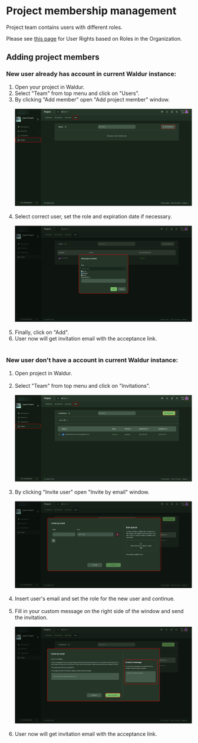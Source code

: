 # Project membership management

Project team contains users with different roles. 

Please see [this page](https://docs.waldur.com/glossaries/structure/#user-roles-in-organization) for User Rights based on Roles in the Organization.

## Adding project members

### New user already has account in current Waldur instance:
 
1. Open your project in Waldur.
2. Select "Team" from top menu and click on "Users".
3. By clicking "Add member" open "Add project member" window.<br><br>
![Select organization](../img/add-member-1.jpg)<br><br>
4. Select correct user, set the role and expiration date if necessary.<br><br>
![Select organization](../img/add-member-2.jpg)<br><br>
5. Finally, click on "Add".
6. User now will get invitation email with the acceptance link.<br><br>


### New user don't have a account in current Waldur instance:

1. Open project in Waldur.<br><br>
2. Select "Team" from top menu and click on "Invitations".<br><br>
![Invite user](../img/invitation-1.jpg)<br><br>
3. By clicking "Invite user" open "Invite by email" window.<br><br>
![Invite user](../img/invitation-2.jpg)<br><br>
4. Insert user's email and set the role for the new user and continue.<br><br>
5. Fill in your custom message on the right side of the window and send the invitation.<br><br>
![Invite user](../img/invitation-3.jpg)<br><br>
6. User now will get invitation email with the acceptance link.


